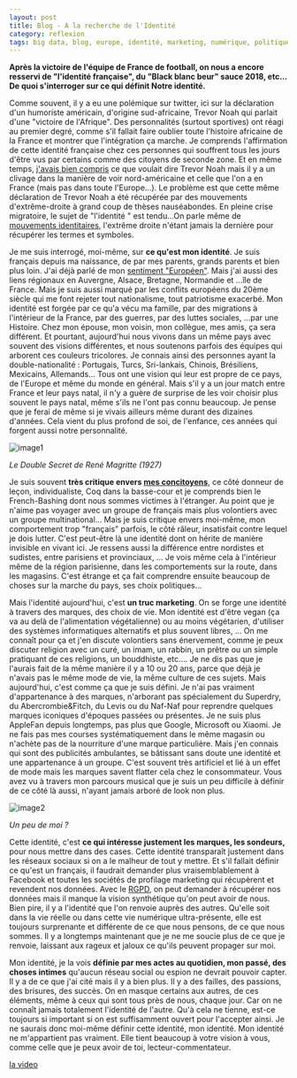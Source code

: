 ```yaml
---
layout: post
title: Blog - A la recherche de l'Identité
category: reflexion
tags: big data, blog, europe, identité, marketing, numérique, politique, Réflexion
---
```

**Après la victoire de l'équipe de France de football, on nous a encore resservi de "l'identité française", du "Black blanc beur" sauce 2018, etc... De quoi s'interroger sur ce qui définit Notre identité.**

Comme souvent, il y a eu une polémique sur twitter, ici sur la déclaration d'un humoriste américain, d'origine sud-africaine, Trevor Noah qui parlait d'une "victoire de l'Afrique". Des personnalités (surtout sportives) ont réagi au premier degré, comme s'il fallait faire oublier toute l'histoire africaine de la France et montrer que l'intégration ça marche. Je comprends l'affirmation de cette identité française chez ces personnes qui souffrent tous les jours d'être vus par certains comme des citoyens de seconde zone. Et en même temps, <a href="https://www.courrierinternational.com/article/vu-des-etats-unis-lafrique-championne-du-monde-pourquoi-la-france-na-pas-compris-trevor-noah">j'avais bien compris</a> ce que voulait dire Trevor Noah mais il y a un clivage dans la manière de voir nord-américaine et celle que l'on a en France (mais pas dans toute l'Europe...). Le problème est que cette même déclaration de Trevor Noah a été récupérée par des mouvements d'extrême-droite à grand coup de thèses nauséabondes. En pleine crise migratoire, le sujet de "l'identité " est tendu...On parle même de <a href="https://fr.wikipedia.org/wiki/Mouvance_identitaire">mouvements identitaires</a>, l'extrême droite n'étant jamais la dernière pour récupérer les termes et symboles.

Je me suis interrogé, moi-même, sur **ce qu'est mon identité**. Je suis français depuis ma naissance, de par mes parents, grands parents et bien plus loin. J'ai déjà parlé de mon <a href="https://cheziceman.wordpress.com/2017/07/08/blog-europeen/">sentiment "Européen"</a>. Mais j'ai aussi des liens régionaux en Auvergne, Alsace, Bretagne, Normandie et ...île de France. Mais je suis aussi marqué par les conflits européens du 20ème siècle qui me font rejeter tout nationalisme, tout patriotisme exacerbé. Mon identité est forgée par ce qu'a vécu ma famille, par des migrations à l'intérieur de la France, par des guerres, par des luttes sociales, ...par une Histoire. Chez mon épouse, mon voisin, mon collègue, mes amis, ça sera différent. Et pourtant, aujourd'hui nous vivons dans un même pays avec souvent des visions différentes, et nous soutenons parfois des équipes qui arborent ces couleurs tricolores. Je connais ainsi des personnes ayant la double-nationalité : Portugais, Turcs, Sri-lankais, Chinois, Brésiliens, Mexicains, Allemands... Tous ont une vision qui leur est propre de ce pays, de l'Europe et même du monde en général. Mais s'il y a un jour match entre France et leur pays natal, il n'y a guère de surprise de les voir choisir plus souvent le pays natal, même s'ils ne l'ont pas connu beaucoup. Je pense que je ferai de même si je vivais ailleurs même durant des dizaines d'années. Cela vient du plus profond de soi, de l'enfance, ces années qui forgent aussi notre personnalité.

![image1](https://cheziceman.files.wordpress.com/2018/08/doublesecret.png)

*Le Double Secret de René Magritte (1927)*

Je suis souvent **très critique envers <a href="https://cyrille-borne.com/complement-52-sur-la-plage-abandonnee/">mes concitoyens</a>**, ce côté donneur de leçon, individualiste, Coq dans la basse-cour et je comprends bien le French-Bashing dont nous sommes victimes à l'étranger. Au point que je n'aime pas voyager avec un groupe de français mais plus volontiers avec un groupe multinational... Mais je suis critique envers moi-même, mon comportement trop "français" parfois, le côté râleur, insatisfait contre lequel je dois lutter. C'est peut-être là une identité dont on hérite de manière invisible en vivant ici. Je ressens aussi la différence entre nordistes et sudistes, entre parisiens et provinciaux, ... Je vois même cela à l'intérieur même de la région parisienne, dans les comportements sur la route, dans les magasins. C'est étrange et ça fait comprendre ensuite beaucoup de choses sur la marche du pays, ses choix politiques...

Mais l'identité aujourd'hui, c'est **un truc marketing**. On se forge une identité à travers des marques, des choix de vie. Mon identité est d'être vegan (ça va au delà de l'alimentation végétalienne) ou au moins végétarien, d'utiliser des systèmes informatiques alternatifs et plus souvent libres, ... On me connaît pour ça et j'en discute volontiers sans énervement, comme je peux discuter religion avec un curé, un imam, un rabbin, un prêtre ou un simple pratiquant de ces religions, un bouddhiste, etc.... Je ne dis pas que je l'aurais fait de la même manière il y a 10 ou 20 ans, parce que déjà je n'avais pas le même mode de vie, la même culture de ces sujets. Mais aujourd'hui, c'est comme ça que je suis défini. Je n'ai pas vraiment d'appartenance à des marques, n'arborant pas spécialement du Superdry, du Abercrombie&amp;Fitch, du Levis ou du Naf-Naf pour reprendre quelques marques iconiques d'époques passées ou présentes. Je ne suis plus AppleFan depuis longtemps, pas plus que Google, Microsoft ou Xiaomi. Je ne fais pas mes courses systématiquement dans le même magasin ou n'achète pas de la nourriture d'une marque particulière. Mais j'en connais qui sont des publicités ambulantes, se bâtissant sans doute une identité et une appartenance à un groupe. C'est souvent très artificiel et lié à un effet de mode mais les marques savent flatter cela chez le consommateur. Vous avez vu à travers mon parcours musical que je suis un peu difficile à définir de ce côté là aussi, n'ayant jamais arboré de look non plus.

![image2](https://cheziceman.files.wordpress.com/2016/04/iceman.jpg)

*Un peu de moi ?*

Cette identité, c'est **ce qui intéresse justement les marques, les sondeurs,** pour nous mettre dans des cases. Cette identité transparaît justement dans les réseaux sociaux si on a le malheur de tout y mettre. Et s'il fallait définir ce qu'est un français, il faudrait demander plus vraisemblablement à Facebook et toutes les sociétés de profilage marketing qui récupèrent et revendent nos données. Avec le <a href="https://fr.wikipedia.org/wiki/Règlement_général_sur_la_protection_des_données">RGPD</a>, on peut demander à récupérer nos données mais il manque la vision synthétique qu'on peut avoir de nous. Bien pire, il y a l'identité que l'on renvoie auprès des autres. Qu'elle soit dans la vie réelle ou dans cette vie numérique ultra-présente, elle est toujours surprenante et différente de ce que nous pensons, de ce que nous sommes. Il y a longtemps maintenant que je ne me soucie plus de ce que je renvoie, laissant aux rageux et jaloux ce qu'ils peuvent propager sur moi.

Mon identité, je la vois **définie par mes actes au quotidien, mon passé, des choses intimes** qu'aucun réseau social ou espion ne devrait pouvoir capter. Il y a de ce que j'ai cité mais il y a bien plus. Il y a des failles, des passions, des brisures, des succès. On en masque certains aux autres, de ces éléments, même à ceux qui sont tous près de nous, chaque jour. Car on ne connaît jamais totalement l'identité de l'autre. Qu'à cela ne tienne, est-ce toujours si important si on est suffisamment ouvert pour l'accepter ainsi. Je ne saurais donc moi-même définir cette identité, mon identité. Mon identité ne m'appartient pas vraiment. Elle tient beaucoup à votre vision à vous, comme celle que je peux avoir de toi, lecteur-commentateur.

[la video](https://www.youtube.com/watch?v=qN5zw04WxCc)

